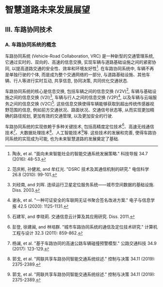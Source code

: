 # 智慧道路未来发展展望

## III. 车路协同技术

### A. 车路协同系统的概念

车路协同系统 (Vehicle-Road Collaboration, VRC) 是一种新型的交通管理系统, 它通过实时的、双向的、高速的信息交换, 实现车辆与道路基础设施之间的紧密协同, 以提高道路交通的安全性、效率和环境友好性[^陶永2016面向未来智能社会的智能交通系统发展策略].
在车路协同系统中, 车辆不再是单独行驶的个体, 而是成为整个交通网络的一部分, 与道路基础设施、其他车辆、行人等进行实时互动, 共享信息, 协同决策, 共同优化交通状态.

车路协同系统的核心是信息交换, 包括车辆之间的信息交换 (V2V)[^范庆彬2010dsrc], 车辆与基础设施之间的信息交换 (V2I)[^刘经南2003连续运行卫星定位服务系统], 车辆与行人之间的信息交换 (V2P)[^谢永2020一种可证安全的车联网无证书聚合签名改进方案], 以及车辆与云端服务之间的信息交换 (V2C)[^石建军2011交通信息云计算及其应用研究].
这些信息交换使得车辆能够获取到超出传统传感器视野范围的信息, 例如前方交通状况、路面状况、交通信号状态等, 从而实现更加精确的路径规划, 更加有效的交通管理, 以及更加安全的行驶.

车路协同系统的实现依赖于多种关键技术, 包括高精度定位技术[^彭登2011城市车路协同系统的通信及定位技术研究]、高速无线通信技术[^杨澜2017基于车路协同的高速公路车辆碰撞预警模型]、大数据处理技术[^郭戈2019网联共享车路协同智能交通系统综述]、人工智能技术[^郭戈2019网联共享车路协同智能交通系统综述]等.
这些技术的发展和完善, 使得车路协同系统的实现成为可能, 也为未来智慧道路的发展奠定了基础.

[^陶永2016面向未来智能社会的智能交通系统发展策略]: 陶永, et al. "面向未来智能社会的智能交通系统发展策略." 科技导报 34.7 (2016): 48-53.
[^范庆彬2010dsrc]: 范庆彬, 孙健淞, and 牟红光. "DSRC 技术及其通信机制的研究." 电信科学 26.8 (2010): 99-101.
[^刘经南2003连续运行卫星定位服务系统]: 刘经南, and 刘晖. 连续运行卫星定位服务系统——城市空间数据的基础设施. Diss. 2003.
[^谢永2020一种可证安全的车联网无证书聚合签名改进方案]: 谢永, et al. "一种可证安全的车联网无证书聚合签名改进方案." 电子与信息学报 42.5 (2020): 1125-1131.
[^石建军2011交通信息云计算及其应用研究]: 石建军, and 李晓莉. 交通信息云计算及其应用研究. Diss. 2011.
[^彭登2011城市车路协同系统的通信及定位技术研究]: 彭登, 徐建闽, and 林培群. "城市车路协同系统的通信及定位技术研究." 计算机工程与设计 32.3 (2011): 859-862.
[^杨澜2017基于车路协同的高速公路车辆碰撞预警模型]: 杨澜, et al. "基于车路协同的高速公路车辆碰撞预警模型." 公路交通科技 34.9 (2017): 123-129.
[^郭戈2019网联共享车路协同智能交通系统综述]: 郭戈, et al. "网联共享车路协同智能交通系统综述." 控制与决策 34.11 (2019): 2375-2389.
